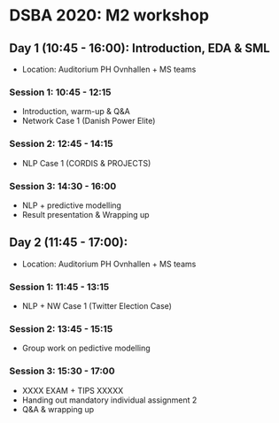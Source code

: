 # DSBA 2020: M2 workshop 

## Day 1 (10:45 - 16:00): Introduction, EDA & SML
* Location: Auditorium PH Ovnhallen + MS teams

### Session 1: 10:45 - 12:15
* Introduction, warm-up & Q&A
* Network Case 1 (Danish Power Elite)

### Session 2: 12:45 - 14:15
* NLP Case 1 (CORDIS & PROJECTS)

### Session 3: 14:30 - 16:00
* NLP + predictive modelling
* Result presentation & Wrapping up


## Day 2 (11:45 - 17:00): 
* Location: Auditorium PH Ovnhallen + MS teams

### Session 1: 11:45 - 13:15
* NLP + NW Case 1 (Twitter Election Case)

### Session 2: 13:45 - 15:15
* Group work on pedictive modelling

### Session 3: 15:30 - 17:00
* XXXX EXAM + TIPS XXXXX
* Handing out mandatory individual assignment 2
* Q&A & wrapping up
